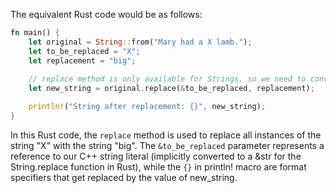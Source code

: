 The equivalent Rust code would be as follows:

```rust
fn main() {
    let original = String::from("Mary had a X lamb.");
    let to_be_replaced = "X";
    let replacement = "big";
    
    // replace method is only available for Strings, so we need to convert our original string back into its &str form. 
    let new_string = original.replace(&to_be_replaced, replacement);

    println!("String after replacement: {}", new_string);
}
```

In this Rust code, the `replace` method is used to replace all instances of the string "X" with the string "big". The `&to_be_replaced` parameter represents a reference to our C++ string literal (implicitly converted to a &str for the String.replace function in Rust), while the `{}` in println! macro are format specifiers that get replaced by the value of new_string.

